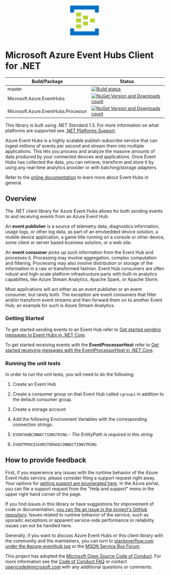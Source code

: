 <p align="center">
  <img src="event-hubs.png" alt="Microsoft Azure Event Hubs" width="100"/>
</p>

# Microsoft Azure Event Hubs Client for .NET

|Build/Package|Status|
|------|-------------|
|master|[![Build status](https://ci.appveyor.com/api/projects/status/p71xb6o7233m7gi3/branch/master?svg=true)](https://ci.appveyor.com/project/jtaubensee/azure-event-hubs-dotnet/branch/master)|
|Microsoft.Azure.EventHubs|[![NuGet Version and Downloads count](https://buildstats.info/nuget/Microsoft.Azure.EventHubs)](https://www.nuget.org/packages/Microsoft.Azure.EventHubs/)|
|Microsoft.Azure.EventHubs.Processor|[![NuGet Version and Downloads count](https://buildstats.info/nuget/Microsoft.Azure.EventHubs.Processor)](https://www.nuget.org/packages/Microsoft.Azure.EventHubs.Processor/)|

This library is built using .NET Standard 1.3. For more information on what platforms are supported see [.NET Platforms Support](https://docs.microsoft.com/en-us/dotnet/articles/standard/library#net-platforms-support).

Azure Event Hubs is a highly scalable publish-subscribe service that can ingest millions of events per second and stream them into multiple applications. This lets you process and analyze the massive amounts of data produced by your connected devices and applications. Once Event Hubs has collected the data, you can retrieve, transform and store it by using any real-time analytics provider or with batching/storage adapters. 

Refer to the [online documentation](https://azure.microsoft.com/services/event-hubs/) to learn more about Event Hubs in general.

## Overview

The .NET client library for Azure Event Hubs allows for both sending events to and receiving events from an Azure Event Hub. 

An **event publisher** is a source of telemetry data, diagnostics information, usage logs, or other log data, as 
part of an emvbedded device solution, a mobile device application, a game title running on a console or other device, 
some client or server based business solution, or a web site.  

An **event consumer** picks up such information from the Event Hub and processes it. Processing may involve aggregation, complex 
computation and filtering. Processing may also involve distribution or storage of the information in a raw or transformed fashion.
Event Hub consumers are often robust and high-scale platform infrastructure parts with built-in analytics capabilites, like Azure 
Stream Analytics, Apache Spark, or Apache Storm.   
   
Most applications will act either as an event publisher or an event consumer, but rarely both. The exception are event 
consumers that filter and/or transform event streams and then forward them on to another Event Hub; an example for such is Azure Stream Analytics.

### Getting Started

To get started sending events to an Event Hub refer to [Get started sending messages to Event Hubs in .NET Core](./samples/SampleSender/getting-started-sending.md).

To get started receiving events with the **EventProcessorHost** refer to [Get started receiving messages with the EventProcessorHost in .NET Core](./samples/SampleEphReceiver/getting-started-receiving-eph.md).  

### Running the unit tests 

In order to run the unit tests, you will need to do the following:

1. Create an Event Hub

2. Create a consumer group on that Event Hub called `cgroup1` in addition to the default consumer group.

3. Create a storage account

4. Add the following Environment Variables with the corresponding connection strings:

  1. `EVENTHUBCONNECTIONSTRING` - *The EntityPath is required in this string.*

  2. `EVENTPROCESSORSTORAGECONNECTIONSTRING`

## How to provide feedback

First, if you experience any issues with the runtime behavior of the Azure Event Hubs service, please consider filing a support request
right away. Your options for [getting support are enumerated here](https://azure.microsoft.com/support/options/). In the Azure portal, 
you can file a support request from the "Help and support" menu in the upper right hand corner of the page.   

If you find issues in this library or have suggestions for improvement of code or documentation, [you can file an issue in the project's 
GitHub repository](https://github.com/Azure/azure-event-hubs-dotnet/issues). Issues related to runtime behavior of the service, such as 
sporadic exceptions or apparent service-side performance or reliability issues can not be handled here.

Generally, if you want to discuss Azure Event Hubs or this client library with the community and the maintainers, you can turn to 
[stackoverflow.com under the #azure-eventhub tag](http://stackoverflow.com/questions/tagged/azure-eventhub) or the 
[MSDN Service Bus Forum](https://social.msdn.microsoft.com/Forums/en-US/home?forum=servbus). 

This project has adopted the [Microsoft Open Source Code of Conduct](https://opensource.microsoft.com/codeofconduct/). For more information see the [Code of Conduct FAQ](https://opensource.microsoft.com/codeofconduct/faq/) or contact [opencode@microsoft.com](mailto:opencode@microsoft.com) with any additional questions or comments.
